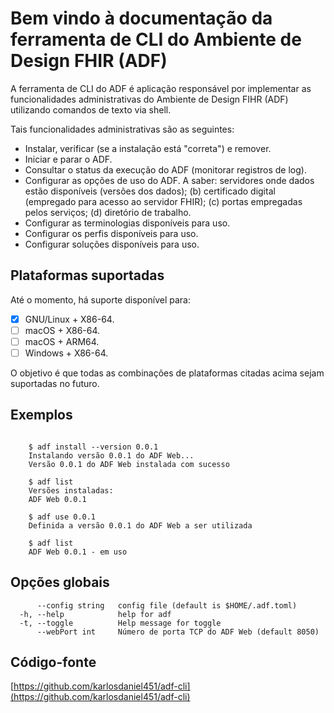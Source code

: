 # Bem vindo à documentação da ferramenta de CLI do Ambiente de Design FHIR (ADF)

A ferramenta de CLI do ADF é aplicação responsável por implementar as funcionalidades administrativas do Ambiente de Design FIHR (ADF) utilizando comandos de texto via shell.

Tais funcionalidades administrativas são as seguintes:

- Instalar, verificar (se a instalação está "correta") e remover.
- Iniciar e parar o ADF.
- Consultar o status da execução do ADF (monitorar registros de log).
- Configurar as opções de uso do ADF. A saber: servidores onde dados estão disponíveis (versões dos dados); (b) certificado digital (empregado para acesso ao servidor FHIR); (c) portas empregadas pelos serviços; (d) diretório de trabalho.
- Configurar as terminologias disponíveis para uso.
- Configurar os perfis disponíveis para uso.
- Configurar soluções disponíveis para uso.

## Plataformas suportadas

Até o momento, há suporte disponível para:

- [x] GNU/Linux + X86-64.
- [ ] macOS + X86-64.
- [ ] macOS + ARM64.
- [ ] Windows + X86-64.

O objetivo é que todas as combinações de plataformas citadas acima sejam suportadas no futuro.

## Exemplos

```shell-session

	$ adf install --version 0.0.1
	Instalando versão 0.0.1 do ADF Web...
	Versão 0.0.1 do ADF Web instalada com sucesso

	$ adf list
	Versões instaladas:
	ADF Web 0.0.1

	$ adf use 0.0.1
	Definida a versão 0.0.1 do ADF Web a ser utilizada

	$ adf list
	ADF Web 0.0.1 - em uso
```

## Opções globais

```
      --config string   config file (default is $HOME/.adf.toml)
  -h, --help            help for adf
  -t, --toggle          Help message for toggle
      --webPort int     Número de porta TCP do ADF Web (default 8050)
```
## Código-fonte

[https://github.com/karlosdaniel451/adf-cli](https://github.com/karlosdaniel451/adf-cli)

